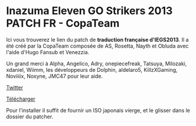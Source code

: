 # Inazuma Eleven GO Strikers 2013 PATCH FR - CopaTeam

Ici vous trouverez le lien du patch de **traduction française d'IEGS2013**. Il a été créé par la CopaTeam composée de AS, Rosetta, Nayth et Obluda avec l'aide d'Hugo Fansub et Venezzia.

Un grand merci à Alpha, Angelico, Adry, onepiecefreak, Tatsuya, Milozaki, xdaniel, Wiimm, les développeurs de Dolphin, aldelaro5, KillzXGaming, Noviiiix, Noxyne, JMC47 pour leur aide.

[Twitter](https://twitter.com/IEGOStrikersFR)

[Télécharger](https://drive.google.com/file/d/1uCOlvSLWVCAOOuuWFK2xlnqJpN2EhzL3/view?usp=sharing)

Pour l'installer il suffit de fournir un ISO japonais vierge, et le glisser dans le dossier du patcher.
